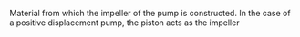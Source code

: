Material from which the impeller of the pump is constructed. In the case of a positive displacement pump, the piston acts as the impeller